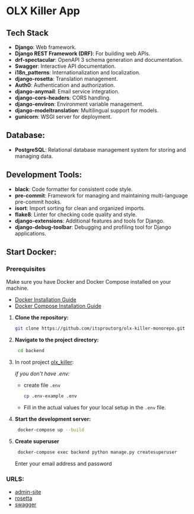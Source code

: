 # OLX Killer App

## Tech Stack

- **Django**: Web framework.
- **Django REST Framework (DRF)**: For building web APIs.
- **drf-spectacular**: OpenAPI 3 schema generation and documentation.
- **Swagger**: Interactive API documentation.
- **i18n_patterns**: Internationalization and localization.
- **django-rosetta**: Translation management.
- **Auth0**: Authentication and authorization.
- **django-anymail**: Email service integration.
- **django-cors-headers**: CORS handling.
- **django-environ**: Environment variable management.
- **django-modeltranslation**: Multilingual support for models.
- **gunicorn**: WSGI server for deployment.

## Database:

- **PostgreSQL**: Relational database management system for storing and managing data.

## Development Tools:

- **black**: Code formatter for consistent code style.
- **pre-commit**: Framework for managing and maintaining multi-language pre-commit hooks.
- **isort**: Import sorting for clean and organized imports.
- **flake8**: Linter for checking code quality and style.
- **django-extensions**: Additional features and tools for Django.
- **django-debug-toolbar**: Debugging and profiling tool for Django applications.

## Start Docker:

### Prerequisites

Make sure you have Docker and Docker Compose installed on your machine.

- [Docker Installation Guide](https://docs.docker.com/get-docker/)
- [Docker Compose Installation Guide](https://docs.docker.com/compose/install/)


1. **Clone the repository:**

    ```bash
    git clone https://github.com/itsproutorg/olx-killer-monorepo.git
    ```

2. **Navigate to the project directory:**

   ```bash
    cd backend
    ```

3. In root project [olx_killer](./):

   *if you don't have .env:*
    - create file `.env`
      ```bash
      cp .env-example .env
      ```
    - Fill in the actual values for your local setup in the `.env` file.

4. **Start the development server:**
   ```bash
    docker-compose up --build
    ```
   
5. **Create superuser**
   ```bash
    docker-compose exec backend python manage.py createsuperuser 
    ```
   Enter your email address and password
   

### URLS:
   - [admin-site](http://localhost:8000/ru/admin/)
   - [rosetta](http://localhost:8000/rosetta/)
   - [swagger](http://localhost:8000/api/v1/swagger/)